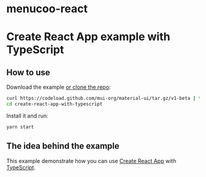 # menucoo-react

# Create React App example with TypeScript

## How to use

Download the example [or clone the repo](https://github.com/mui-org/material-ui):

```bash
curl https://codeload.github.com/mui-org/material-ui/tar.gz/v1-beta | tar -xz --strip=2 material-ui-1-beta/examples/create-react-app-with-typescript
cd create-react-app-with-typescript
```

Install it and run:

```bash
yarn start
```

## The idea behind the example

This example demonstrate how you can use [Create React App](https://github.com/facebookincubator/create-react-app) with [TypeScript](https://www.typescriptlang.org/).
